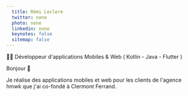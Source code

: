 ```yaml
---
  title: Rémi Leclere
  twitter: none
  photo: none
  linkedin: none
  keynotes: false
  sitemap: false
---
```


👨‍💻 Développeur d'applications Mobiles & Web ( Kotlin - Java - Flutter )

Bonjour 👋

Je réalise des applications mobiles et web pour les clients de l'agence hmwk que j'ai co-fondé à Clermont Ferrand.
